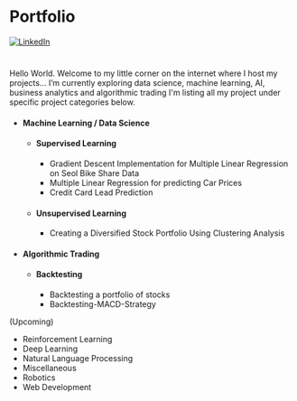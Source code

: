 # Portfolio 
[![LinkedIn][linkedin-shield]][linkedin-url]
# 
Hello World. Welcome to my little corner on the internet where I host my projects...
I’m currently exploring data science, machine learning, AI, business analytics and algorithmic trading
I'm listing all my project under specific project categories below.



- #### Machine Learning / Data Science
  - #### Supervised Learning
    - Gradient Descent Implementation for Multiple Linear Regression on Seol Bike Share Data
    - Multiple Linear Regression for predicting Car Prices
    - Credit Card Lead Prediction 
  - #### Unsupervised Learning
    - Creating a Diversified Stock Portfolio Using Clustering Analysis

- #### Algorithmic Trading
  - #### Backtesting
    - Backtesting a portfolio of stocks
    - Backtesting-MACD-Strategy

(Upcoming)
- Reinforcement Learning
- Deep Learning
- Natural Language Processing
- Miscellaneous
- Robotics
- Web Development  


[linkedin-shield]: https://img.shields.io/badge/-LinkedIn-black.svg?style=for-the-badge&logo=linkedin&colorB=555
[linkedin-url]: https://www.linkedin.com/in/karthikramx/
